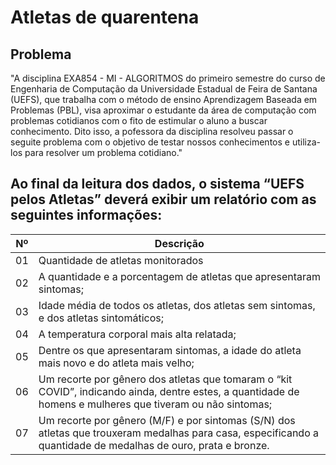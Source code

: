 # Atletas de quarentena

## Problema

"A disciplina EXA854 - MI - ALGORITMOS do primeiro semestre do curso de Engenharia de Computação da Universidade Estadual de Feira de Santana (UEFS), que trabalha com o método de ensino Aprendizagem Baseada em Problemas (PBL), visa aproximar o estudante da área  de computação com problemas cotidianos com o fito de estimular o aluno a buscar conhecimento. Dito isso, a pofessora da disciplina resolveu passar o seguite problema com o objetivo de testar nossos conhecimentos e utiliza-los para resolver um problema cotidiano."

## Ao final da leitura dos dados, o sistema “UEFS pelos Atletas” deverá exibir um relatório com as seguintes informações:

| Nº | Descrição | 
| :----------: | --------- | 
| 01 | Quantidade de atletas monitorados | 
| 02 | A quantidade e a porcentagem de atletas que apresentaram sintomas; |
| 03 | Idade média de todos os atletas, dos atletas sem sintomas, e dos atletas sintomáticos; |
| 04 | A temperatura corporal mais alta relatada; |
| 05 | Dentre os que apresentaram sintomas, a idade do atleta mais novo e do atleta mais velho;|
| 06 | Um recorte por gênero dos atletas que tomaram o “kit COVID”, indicando ainda, dentre estes, a quantidade de homens e mulheres que tiveram ou não sintomas;|
| 07 | Um recorte por gênero (M/F) e por sintomas (S/N) dos atletas que trouxeram medalhas para casa, especificando a quantidade de medalhas de ouro, prata e bronze. |

